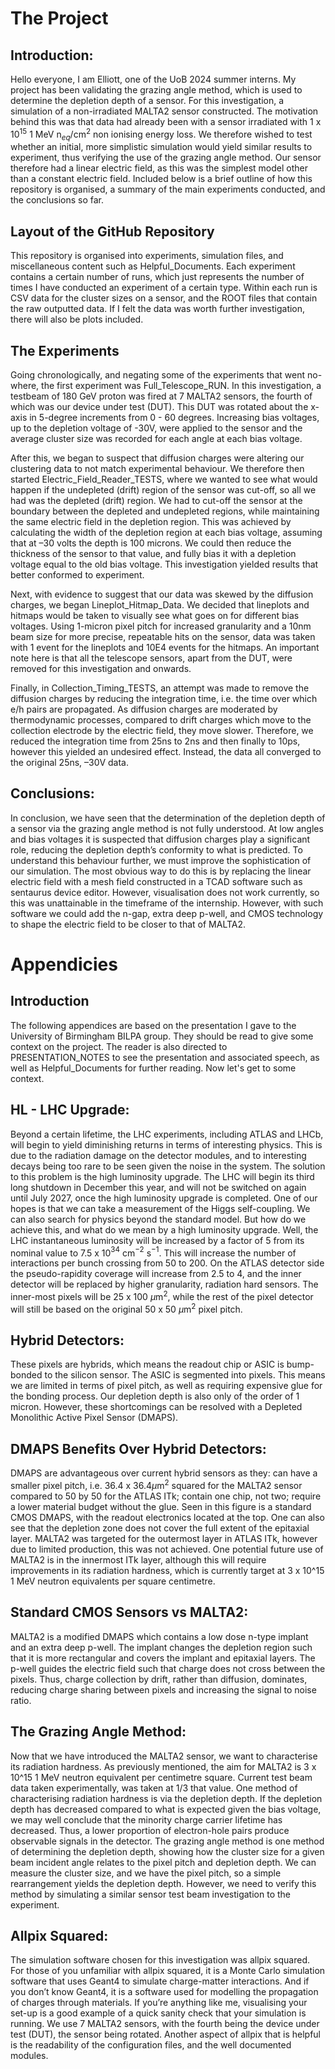 # The Project

## Introduction:

Hello everyone, I am Elliott, one of the UoB 2024 summer interns. My project has been validating the grazing angle method, which is used to determine the depletion depth of a sensor. For this investigation, a simulation of a non-irradiated MALTA2 sensor constructed. The motivation behind this was that data had already been with a sensor irradiated with 1 x 10$^{15}$ 1 MeV n$_{eq}$/cm$^2$ non ionising energy loss. We therefore wished to test whether an initial, more simplistic simulation would yield similar results to experiment, thus verifying the use of the grazing angle method. Our sensor therefore had a linear electric field, as this was the simplest model other than a constant electric field. Included below is a brief outline of how this repository is organised, a summary of the main experiments conducted, and the conclusions so far.

## Layout of the GitHub Repository

This repository is organised into experiments, simulation files, and miscellaneous content such as Helpful_Documents. Each experiment contains a certain number of runs, which just represents the number of times I have conducted an experiment of a certain type. Within each run is CSV data for the cluster sizes on a sensor, and the ROOT files that contain the raw outputted data. If I felt the data was worth further investigation, there will also be plots included.

## The Experiments

Going chronologically, and negating some of the experiments that went no-where, the first experiment was Full_Telescope_RUN. In this investigation, a testbeam of 180 GeV proton was fired at 7 MALTA2 sensors, the fourth of which was our device under test (DUT). This DUT was rotated about the x-axis in 5-degree increments from 0 - 60 degrees. Increasing bias voltages, up to the depletion voltage of -30V, were applied to the sensor and the average cluster size was recorded for each angle at each bias voltage. 

After this, we began to suspect that diffusion charges were altering our clustering data to not match experimental behaviour. We therefore then started Electric_Field_Reader_TESTS, where we wanted to see what would happen if the undepleted (drift) region of the sensor was cut-off, so all we had was the depleted (drift) region. We had to cut-off the sensor at the boundary between the depleted and undepleted regions, while maintaining the same electric field in the depletion region. This was achieved by calculating the width of the depletion region at each bias voltage, assuming that at –30 volts the depth is 100 microns. We could then reduce the thickness of the sensor to that value, and fully bias it with a depletion voltage equal to the old bias voltage. This investigation yielded results that better conformed to experiment. 


Next, with evidence to suggest that our data was skewed by the diffusion charges, we began Lineplot_Hitmap_Data. We decided that lineplots and hitmaps would be taken to visually see what goes on for different bias voltages. Using 1-micron pixel pitch for increased granularity and a 10nm beam size for more precise, repeatable hits on the sensor, data was taken with 1 event for the lineplots and 10E4 events for the hitmaps. An important note here is that all the telescope sensors, apart from the DUT, were removed for this investigation and onwards.


Finally, in Collection_Timing_TESTS, an attempt was made to remove the diffusion charges by reducing the integration time, i.e. the time over which e/h pairs are propagated. As diffusion charges are moderated by thermodynamic processes, compared to drift charges which move to the collection electrode by the electric field, they move slower. Therefore, we reduced the integration time from 25ns to 2ns and then finally to 10ps, however this yielded an undesired effect. Instead, the data all converged to the original 25ns, –30V data.


## Conclusions:

In conclusion, we have seen that the determination of the depletion depth of a sensor via the grazing angle method is not fully understood. At low angles and bias voltages it is suspected that diffusion charges play a significant role, reducing the depletion depth’s conformity to what is predicted. To understand this behaviour further, we must improve the sophistication of our simulation. The most obvious way to do this is by replacing the linear electric field with a mesh field constructed in a TCAD software such as sentaurus device editor. However, visualisation does not work currently, so this was unattainable in the timeframe of the internship. However, with such software we could add the n-gap, extra deep p-well, and CMOS technology to shape the electric field to be closer to that of MALTA2.


# Appendicies

## Introduction

The following appendices are based on the presentation I gave to the University of Birmingham BILPA group. They should be read to give some context on the project. The reader is also directed to PRESENTATION_NOTES to see the presentation and associated speech, as well as Helpful_Documents for further reading. Now let's get to some context.

## HL - LHC Upgrade:

Beyond a certain lifetime, the LHC experiments, including ATLAS and LHCb, will begin to yield diminishing returns in terms of interesting physics. This is due to the radiation damage on the detector modules, and to interesting decays being too rare to be seen given the noise in the system. The solution to this problem is the high luminosity upgrade. The LHC will begin its third long shutdown in December this year, and will not be switched on again until July 2027, once the high luminosity upgrade is completed. One of our hopes is that we can take a measurement of the Higgs self-coupling. We can also search for physics beyond the standard model. But how do we achieve this, and what do we mean by a high luminosity upgrade. Well, the LHC instantaneous luminosity will be increased by a factor of 5 from its nominal value to 7.5 x 10$^{34}$ cm$^{-2}$ s$^{-1}$. This will increase the number of interactions per bunch crossing from 50 to 200. On the ATLAS detector side the pseudo-rapidity coverage will increase from 2.5 to 4, and the inner detector will be replaced by higher granularity, radiation hard sensors. The inner-most pixels will be 25 x 100 $\mu$m$^{2}$, while the rest of the pixel detector will still be based on the original 50 x 50 $\mu$m$^{2}$ pixel pitch.

## Hybrid Detectors:

These pixels are hybrids, which means the readout chip or ASIC is bump-bonded to the silicon sensor. The ASIC is segmented into pixels. This means we are limited in terms of pixel pitch, as well as requiring expensive glue for the bonding process. Our depletion depth is also only of the order of 1 micron. However, these shortcomings can be resolved with a Depleted Monolithic Active Pixel Sensor (DMAPS).

## DMAPS Benefits Over Hybrid Detectors:

DMAPS are advantageous over current hybrid sensors as they: can have a smaller pixel pitch, i.e. 36.4 x 36.4$\mu$m$^{2}$ squared for the MALTA2 sensor compared to 50 by 50 for the ATLAS ITk; contain one chip, not two; require a lower material budget without the glue. Seen in this figure is a standard CMOS DMAPS, with the readout electronics located at the top. One can also see that the depletion zone does not cover the full extent of the epitaxial layer. MALTA2 was targeted for the outermost layer in ATLAS ITk, however due to limited production, this was not achieved. One potential future use of MALTA2 is in the innermost ITk layer, although this will require improvements in its radiation hardness, which is currently target at 3 x 10\^15 1 MeV neutron equivalents per square centimetre.

## Standard CMOS Sensors vs MALTA2:

MALTA2 is a modified DMAPS which contains a low dose n-type implant and an extra deep p-well. The implant changes the depletion region such that it is more rectangular and covers the implant and epitaxial layers. The p-well guides the electric field such that charge does not cross between the pixels. Thus, charge collection by drift, rather than diffusion, dominates, reducing charge sharing between pixels and increasing the signal to noise ratio.

## The Grazing Angle Method:

Now that we have introduced the MALTA2 sensor, we want to characterise its radiation hardness. As previously mentioned, the aim for MALTA2 is 3 x 10\^15 1 MeV neutron equivalent per centimetre square. Current test beam data taken experimentally, was taken at 1/3 that value. One method of characterising radiation hardness is via the depletion depth. If the depletion depth has decreased compared to what is expected given the bias voltage, we may well conclude that the minority charge carrier lifetime has decreased. Thus, a lower proportion of electron-hole pairs produce observable signals in the detector. The grazing angle method is one method of determining the depletion depth, showing how the cluster size for a given beam incident angle relates to the pixel pitch and depletion depth. We can measure the cluster size, and we have the pixel pitch, so a simple rearrangement yields the depletion depth. However, we need to verify this method by simulating a similar sensor test beam investigation to the experiment.

## Allpix Squared:

The simulation software chosen for this investigation was allpix squared. For those of you unfamiliar with allpix squared, it is a Monte Carlo simulation software that uses Geant4 to simulate charge-matter interactions. And if you don’t know Geant4, it is a software used for modelling the propagation of charges through materials. If you’re anything like me, visualising your set-up is a good example of a quick sanity check that your simulation is running. We use 7 MALTA2 sensors, with the fourth being the device under test (DUT), the sensor being rotated. Another aspect of allpix that is helpful is the readability of the configuration files, and the well documented modules.
